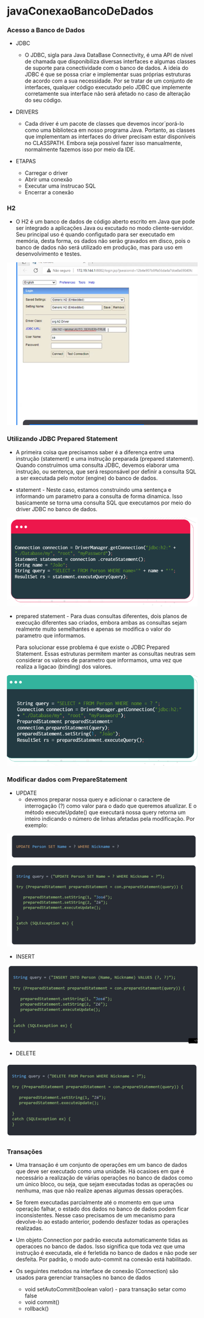 # javaConexaoBancoDeDados

### Acesso a Banco de Dados

* JDBC
  * O JDBC, sigla para Java DataBase Connectivity, é uma API de nível de chamada que disponibiliza diversas interfaces
  e algumas classes de suporte para conectividade com o banco de dados. A ideia do JDBC é que se possa criar e 
  implementar suas próprias estruturas de acordo com a sua necessidade. Por se tratar de um conjunto de interfaces,
  qualquer código executado pelo JDBC  que implemente corretamente sua interface não será afetado no caso de alteração
  do seu código.

* DRIVERS
  * Cada driver é um pacote de classes que devemos incor´porá-lo como uma biblioteca em nosso programa Java. Portanto, as
classes que implementam as interfaces do driver precisam estar disponíveis no CLASSPATH. Embora seja possivel fazer isso
  manualmente, normalmente fazemos isso por meio da IDE.
  
* ETAPAS
  * Carregar o driver
  * Abrir uma conexão
  * Executar uma instrucao SQL
  * Encerrar a conexão

### H2
* O H2 é um banco de dados de código aberto escrito em Java que pode ser integrado a aplicações Java ou excutado no
modo cliente-servidor.
Seu principal uso é quando configutado para ser executado em memória, desta forma, os dados não serão
gravados em disco, pois o banco de dados não será utilizado em produção, mas para uso em desenvolvimento e
testes.

![img.png](images/h2img.png)

### Utilizando JDBC Prepared Statement
* A primeira coisa que precisamos saber é a diferença entre uma instrução (statement) e uma instrução
  preparada (prepared statement). Quando construímos uma consulta JDBC, devemos elaborar uma instrução, 
  ou sentença, que será responsável por definir a consulta SQL a ser executada pelo motor (engine) do 
  banco de dados.

* statement - Neste caso, estamos construindo uma sentença e informando um parametro para a consulta de forma
dinamica. Isso basicamente se torna uma consulta SQL que executamos por meio do driver JDBC no banco de dados.
  
![img_1.png](images/img_1.png)

* prepared statement - Para duas consultas diferentes, dois planos de execução diferentes sao criados, embora
ambas as consultas sejam realmente muito semelhantes e apenas se modifica o valor do parametro que informamos.
  
  Para solucionar esse problema é que existe o JDBC Prepared Statement. Essas estruturas permitem manter
  as consultas neutras sem considerar os valores de parametro que informamos, uma vez que realiza a ligacao
  (binding) dos valores.
  
![img_2.png](images/img_2.png)

### Modificar dados com PrepareStatement

* UPDATE
  * devemos preparar nossa query e adicionar o caractere de interrogação (?) como valor para o dado que 
  queremos atualizar. E o método executeUpdate() que executará nossa query retorna um inteiro indicando 
  o número de linhas afetadas pela modificação. Por exemplo:
  
![img_3.png](images/img_3.png)

* INSERT

![img.png](images/imgINSERT.png)

* DELETE

![img_1.png](images/img_1DELETE.png)


### Transações
* Uma transação é um conjunto de operações em um banco de dados que deve ser executado como uma unidade.
Há ocasioes em que é necessário a realização de várias operações no banco de dados como um único bloco, ou
seja, que sejam executadas todas as operações ou nenhuma, mas que não realize apenas algumas dessas operações.

* Se forem executadas parcialmente até o momento em que uma operação falhar, o estado dos dados no banco de dados
podem ficar inconsistentes. Nesse caso precisamos de um mecanismo para devolve-lo ao estado anterior,
podendo desfazer todas as operações realizadas.

* Um objeto Connection por padrão executa automaticamente tidas as operacoes no banco de dados. Isso significa
que toda vez que uma instrução é executada, ele é ferletida no banco de dados e não pode ser desfeita. Por 
padrão, o modo auto-commit na conexão está habilitado.

* Os seguintes metodos na interface de conexão (Connection) são usados para gerenciar transações no banco de dados
  * void setAutoCommit(boolean valor) - para transação setar como false
  * void commit()
  * rollback()
